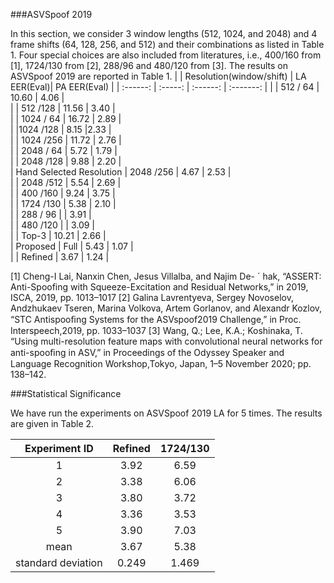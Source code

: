 ###ASVSpoof 2019

In this section, we consider 3 window lengths (512, 1024, and 2048) and 4 frame shifts (64, 128, 256, and 512) and their combinations as listed in Table 1. Four special choices are also included from literatures, i.e., 400/160 from [1], 1724/130 from [2], 288/96 and 480/120 from [3].
The results on ASVSpoof 2019 are reported in Table 1.
|    | Resolution(window/shift) | LA EER(Eval)| PA EER(Eval) | 
| :------: | :-----: | :------: | :-------: | 
|     | 512 / 64 | 10.60 | 4.06 |      
|  | 512 /128 | 11.56 | 3.40 |       
|  | 1024 / 64 | 16.72 | 2.89 |       
|  |1024 /128 | 8.15  |2.33 |      
|  | 1024 /256 | 11.72  | 2.76 |  
|  | 2048 / 64 | 5.72 | 1.79 |     
|  | 2048 /128 | 9.88 | 2.20 |     
| Hand Selected Resolution | 2048 /256 | 4.67 | 2.53 |    
|  | 2048 /512 | 5.54  | 2.69 |    
|  | 400 /160 | 9.24  | 3.75 |    
|  | 1724 /130 | 5.38  | 2.10 |    
|  | 288 / 96 |    | 3.91 |     
|  | 480 /120 |    | 3.09 |     
|  | Top-3 | 10.21  | 2.66 |    
| Proposed | Full | 5.43  | 1.07 |   
|    | Refined | 3.67  | 1.24 |   
> 
[1] Cheng-I Lai, Nanxin Chen, Jesus Villalba, and Najim De- ´ hak, “ASSERT: Anti-Spoofing with Squeeze-Excitation and Residual Networks,” in 2019, ISCA, 2019, pp. 1013–1017
[2] Galina Lavrentyeva, Sergey Novoselov, Andzhukaev Tseren, Marina Volkova, Artem Gorlanov, and Alexandr Kozlov, “STC Antispooﬁng Systems for the ASVspoof2019 Challenge,” in Proc. Interspeech,2019, pp. 1033–1037
[3] Wang, Q.; Lee, K.A.; Koshinaka, T. “Using multi-resolution feature maps with convolutional neural networks for anti-spooﬁng in ASV,” in Proceedings of the Odyssey Speaker and Language Recognition Workshop,Tokyo, Japan, 1–5 November 2020; pp. 138–142.

###Statistical Significance

We have run the experiments on ASVSpoof 2019 LA for 5 times. The results are given in Table 2.

| Experiment ID | Refined| 1724/130 | 
| :------: | :-----: | :------: |
| 1 | 3.92 | 6.59 |
| 2 | 3.38 | 6.06 |
| 3 | 3.80 | 3.72 |
| 4 | 3.36 | 3.53 |
| 5 | 3.90 | 7.03 |
| mean | 3.67 | 5.38 |
| standard deviation | 0.249 | 1.469 |
